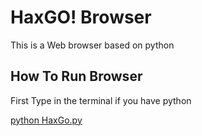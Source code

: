<h1>HaxGO! Browser</h1>
<p>This is a Web browser based on python</p>
<h2>How To Run Browser</h2>
<p>First Type in the terminal if you have python</p>
<u>python HaxGo.py</u>
